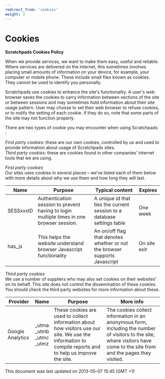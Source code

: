 ```yaml
---
redirect_from: 'cookies'
weight: 3
---
```


# Cookies

**Scratchpads Cookies Policy**

When we provide services, we want to make them easy, useful and reliable. Where
services are delivered on the internet, this sometimes involves placing small
amounts of information on your device, for example, your computer or mobile
phone. These include small files known as cookies. They cannot be used to
identify you personally.

Scratchpads use cookies to enhance the site's functionality. A user's web
browser saves the cookies to carry information between sections of the site or
between sessions and may sometimes hold information about their site usage
pattern. User may choose to set their web browser to refuse cookies, or to
notify the setting of each cookie. If they do so, note that some parts of the
site may not function properly.

There are two types of cookie you may encounter when using Scratchpads :

_First party cookies_: these are our own cookies, controlled by us and used to
provide information about usage of Scratchpads sites.<br>
_Third party cookies_: these are cookies found in other companies’ internet tools
that we are using.

_First party cookies_<br>
Our sites uses cookies in several places – we’ve listed each of them below with more
details about why we use them and how long they will last.

| Name | Purpose  | Typical content | Expires |
|-|-|-|-|
| SESSxxxID | Authentication session to prevent having to login multiple times in one browser session.      | A unique id that ties the current session to a database settings table                          | One week |
| has_js | This helps the website understand browser Javascript functionality | An on/off flag that denotes whether or not the browser supports Javascript | On site exit

_Third party cookies_<br>
We use a number of suppliers who may also set cookies on their websites’ on its behalf.
This site does not control the dissemination of these cookies. You should check the
third party websites for more information about these.

| Provider | Name | Purpose | More info |
|-|-|-|-|
| Google Analytics | _utma<br>_utmb<br>_utmc<br>_utmz | These cookies are used to collect information about how visitors use our site. We use the information to compile reports and to help us improve the site. | The cookies collect information in an anonymous form, including the number of visitors to the site, where visitors have come to the site from and the pages they visited. |

This document was last updated on 2013-05-07 15:45 (GMT +1)
